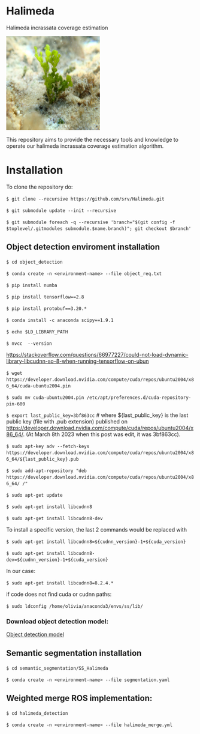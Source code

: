 # Halimeda
Halimeda incrassata coverage estimation

 <img src="dataset/OD/test/halimeda_205.JPG" width="250">

This repository aims to provide the necessary tools and knowledge to operate our halimeda incrassata coverage estimation algorithm.

# Installation

To clone the repository do:

`$ git clone --recursive https://github.com/srv/Halimeda.git` 

`$ git submodule update --init --recursive`

`$ git submodule foreach -q --recursive 'branch="$(git config -f $toplevel/.gitmodules submodule.$name.branch)"; git checkout $branch'`


## Object detection enviroment installation

`$ cd object_detection`

`$ conda create -n <environment-name> --file object_req.txt`

`$ pip install numba`

`$ pip install tensorflow==2.8`

`$ pip install protobuf==3.20.*`

`$ conda install -c anaconda scipy==1.9.1`

`$ echo $LD_LIBRARY_PATH`

`$ nvcc  --version`

https://stackoverflow.com/questions/66977227/could-not-load-dynamic-library-libcudnn-so-8-when-running-tensorflow-on-ubun

`$ wget https://developer.download.nvidia.com/compute/cuda/repos/ubuntu2004/x86_64/cuda-ubuntu2004.pin`

`$ sudo mv cuda-ubuntu2004.pin /etc/apt/preferences.d/cuda-repository-pin-600`

`$ export last_public_key=3bf863cc` # where ${last_public_key} is the last public key (file with .pub extension) published on https://developer.download.nvidia.com/compute/cuda/repos/ubuntu2004/x86_64/. (At March 8th 2023 when this post was edit, it was 3bf863cc).

`$ sudo apt-key adv --fetch-keys https://developer.download.nvidia.com/compute/cuda/repos/ubuntu2004/x86_64/${last_public_key}.pub`

`$ sudo add-apt-repository "deb https://developer.download.nvidia.com/compute/cuda/repos/ubuntu2004/x86_64/ /"`

`$ sudo apt-get update`

`$ sudo apt-get install libcudnn8`

`$ sudo apt-get install libcudnn8-dev`

To install a specific version, the last 2 commands would be replaced with

`$ sudo apt-get install libcudnn8=${cudnn_version}-1+${cuda_version}`

`$ sudo apt-get install libcudnn8-dev=${cudnn_version}-1+${cuda_version}`

In our case:

`$ sudo apt-get install libcudnn8=8.2.4.*` 

if code does not find cuda or cudnn paths:

`$ sudo ldconfig /home/olivia/anaconda3/envs/ss/lib/`

### Download object detection model:

[Object detection model](https://zenodo.org/record/7611869#.Y_xsFSbMJD8)

## Semantic segmentation installation

`$ cd semantic_segmentation/SS_Halimeda`

`$ conda create -n <environment-name> --file segmentation.yaml`

## Weighted merge ROS implementation:
 
 `$ cd halimeda_detection`

`$ conda create -n <environment-name> --file halimeda_merge.yml`
